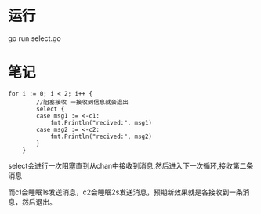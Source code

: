 
# 运行
go run select.go

# 笔记

```
for i := 0; i < 2; i++ {
		//阻塞接收 一接收到信息就会退出
		select {
		case msg1 := <-c1:
			fmt.Println("recived:", msg1)
		case msg2 := <-c2:
			fmt.Println("recived:", msg2)
		}
	}
```

select会进行一次阻塞直到从chan中接收到消息,然后进入下一次循环,接收第二条消息

而c1会睡眠1s发送消息，c2会睡眠2s发送消息，预期新效果就是各接收到一条消息，然后退出。